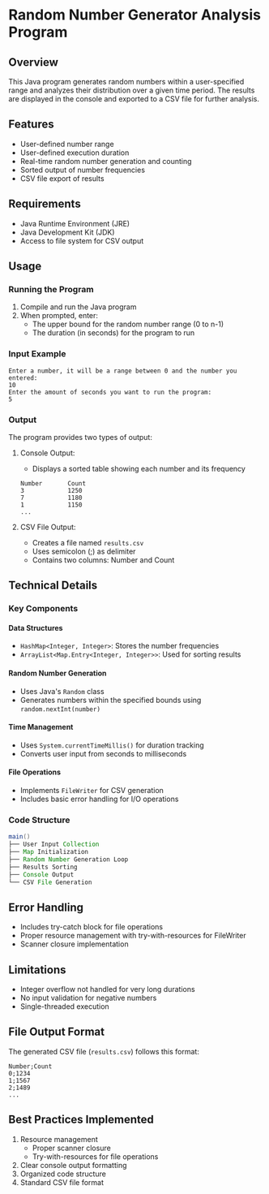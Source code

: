 # Random Number Generator Analysis Program

## Overview
This Java program generates random numbers within a user-specified range and analyzes their distribution over a given time period. The results are displayed in the console and exported to a CSV file for further analysis.

## Features
- User-defined number range
- User-defined execution duration
- Real-time random number generation and counting
- Sorted output of number frequencies
- CSV file export of results

## Requirements
- Java Runtime Environment (JRE)
- Java Development Kit (JDK)
- Access to file system for CSV output

## Usage

### Running the Program
1. Compile and run the Java program
2. When prompted, enter:
   - The upper bound for the random number range (0 to n-1)
   - The duration (in seconds) for the program to run

### Input Example
```
Enter a number, it will be a range between 0 and the number you entered:
10
Enter the amount of seconds you want to run the program:
5
```

### Output
The program provides two types of output:

1. Console Output:
   - Displays a sorted table showing each number and its frequency
   ```
   Number		Count
   3		    1250
   7		    1180
   1		    1150
   ...
   ```

2. CSV File Output:
   - Creates a file named `results.csv`
   - Uses semicolon (;) as delimiter
   - Contains two columns: Number and Count

## Technical Details

### Key Components

#### Data Structures
- `HashMap<Integer, Integer>`: Stores the number frequencies
- `ArrayList<Map.Entry<Integer, Integer>>`: Used for sorting results

#### Random Number Generation
- Uses Java's `Random` class
- Generates numbers within the specified bounds using `random.nextInt(number)`

#### Time Management
- Uses `System.currentTimeMillis()` for duration tracking
- Converts user input from seconds to milliseconds

#### File Operations
- Implements `FileWriter` for CSV generation
- Includes basic error handling for I/O operations

### Code Structure
```java
main()
├── User Input Collection
├── Map Initialization
├── Random Number Generation Loop
├── Results Sorting
├── Console Output
└── CSV File Generation
```

## Error Handling
- Includes try-catch block for file operations
- Proper resource management with try-with-resources for FileWriter
- Scanner closure implementation

## Limitations
- Integer overflow not handled for very long durations
- No input validation for negative numbers
- Single-threaded execution

## File Output Format
The generated CSV file (`results.csv`) follows this format:
```csv
Number;Count
0;1234
1;1567
2;1489
...
```

## Best Practices Implemented
1. Resource management
   - Proper scanner closure
   - Try-with-resources for file operations
2. Clear console output formatting
3. Organized code structure
4. Standard CSV file format
